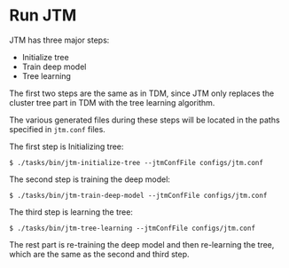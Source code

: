 # Run JTM

JTM has three major steps:

+ Initialize tree
+ Train deep model
+ Tree learning

The first two steps are the same as in TDM, since JTM only replaces the cluster tree part in TDM with the tree learning algorithm.

The various generated files during these steps will be located in the paths specified in `jtm.conf` files.

The first step is Initializing tree:

```shell
$ ./tasks/bin/jtm-initialize-tree --jtmConfFile configs/jtm.conf
```

The second step is training the deep model:

```shell
$ ./tasks/bin/jtm-train-deep-model --jtmConfFile configs/jtm.conf
```

The third step is learning the tree:

```shell
$ ./tasks/bin/jtm-tree-learning --jtmConfFile configs/jtm.conf
```

The rest part is re-training the deep model and then re-learning the tree, which are the same as the second and third step.